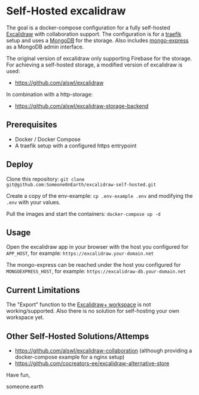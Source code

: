 # Self-Hosted excalidraw

The goal is a docker-compose configuration for a fully self-hosted [Excalidraw](https://github.com/excalidraw/excalidraw) with collaboration support. The configuration is for a [traefik](https://github.com/traefik/traefik) setup and uses a [MongoDB](https://github.com/mongodb/mongo) for the storage. Also includes [mongo-express](https://github.com/mongo-express/mongo-express) as a MongoDB admin interface.

The original version of excalidraw only supporting Firebase for the storage. For achieving a self-hosted storage, a modified version of excalidraw is used:

- <https://github.com/alswl/excalidraw>

In combination with a http-storage:

- <https://github.com/alswl/excalidraw-storage-backend>

## Prerequisites

- Docker / Docker Compose
- A traefik setup with a configured https entrypoint

## Deploy

Clone this repository: `git clone git@github.com:Someone0nEarth/excalidraw-self-hosted.git`

Create a copy of the env-example: `cp .env-example .env` and modifying the `.env` with your values.

Pull the images and start the containers: `docker-compose up -d`

## Usage

Open the excalidraw app in your browser with the host you configured for `APP_HOST`, for example: `https://excalidraw.your-domain.net`

The mongo-express can be reached under the host you configured for `MONGOEXPRESS_HOST`, for example: `https://excalidraw-db.your-domain.net`

## Current Limitations

The "Export" function to the [Excalidraw+ workspace](https://plus.excalidraw.com/) is not working/supported. Also there is no solution for self-hosting your own workspace yet.

## Other Self-Hosted Solutions/Attemps

- <https://github.com/alswl/excalidraw-collaboration> (although providing a docker-compose example for a nginx setup)
- <https://github.com/cocreators-ee/excalidraw-alternative-store>

Have fun,

someone.earth
